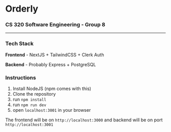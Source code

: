 # Orderly

### CS 320 Software Engineering - Group 8

---

### Tech Stack

**Frontend** - NextJS + TailwindCSS + Clerk Auth

**Backend** - Probably Express + PostgreSQL

### Instructions

1. Install NodeJS (npm comes with this)
2. Clone the repository
3. run `npm install`
4. run `npm run dev`
5. open `localhost:3001` in your browser

The frontend will be on `http://localhost:3000` and backend will be on port `http://localhost:3001`
